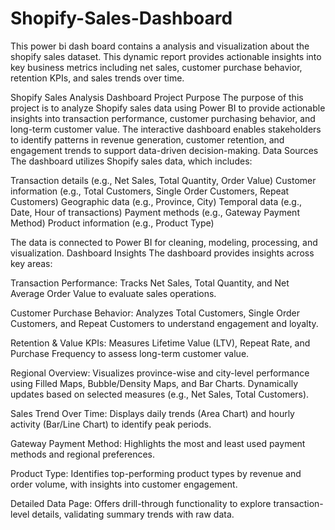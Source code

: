 # Shopify-Sales-Dashboard
This power bi dash board contains a analysis and visualization about the shopify sales dataset. This dynamic report provides actionable insights into key business metrics including net sales, customer purchase behavior, retention KPIs, and sales trends over time.

Shopify Sales Analysis Dashboard
Project Purpose
The purpose of this project is to analyze Shopify sales data using Power BI to provide actionable insights into transaction performance, customer purchasing behavior, and long-term customer value. The interactive dashboard enables stakeholders to identify patterns in revenue generation, customer retention, and engagement trends to support data-driven decision-making.
Data Sources
The dashboard utilizes Shopify sales data, which includes:

Transaction details (e.g., Net Sales, Total Quantity, Order Value)
Customer information (e.g., Total Customers, Single Order Customers, Repeat Customers)
Geographic data (e.g., Province, City)
Temporal data (e.g., Date, Hour of transactions)
Payment methods (e.g., Gateway Payment Method)
Product information (e.g., Product Type)

The data is connected to Power BI for cleaning, modeling, processing, and visualization.
Dashboard Insights
The dashboard provides insights across key areas:

Transaction Performance:
Tracks Net Sales, Total Quantity, and Net Average Order Value to evaluate sales operations.


Customer Purchase Behavior:
Analyzes Total Customers, Single Order Customers, and Repeat Customers to understand engagement and loyalty.


Retention & Value KPIs:
Measures Lifetime Value (LTV), Repeat Rate, and Purchase Frequency to assess long-term customer value.


Regional Overview:
Visualizes province-wise and city-level performance using Filled Maps, Bubble/Density Maps, and Bar Charts.
Dynamically updates based on selected measures (e.g., Net Sales, Total Customers).


Sales Trend Over Time:
Displays daily trends (Area Chart) and hourly activity (Bar/Line Chart) to identify peak periods.


Gateway Payment Method:
Highlights the most and least used payment methods and regional preferences.


Product Type:
Identifies top-performing product types by revenue and order volume, with insights into customer engagement.


Detailed Data Page:
Offers drill-through functionality to explore transaction-level details, validating summary trends with raw data.





